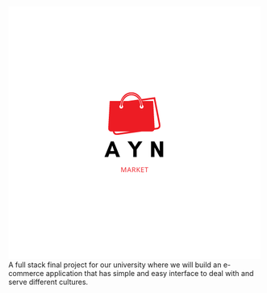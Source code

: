 <div styles="text-align:center"><img src="./3.png"></div>
A full stack final project for our university where we will build an e-commerce application that has simple and easy interface to deal with and serve different cultures.

